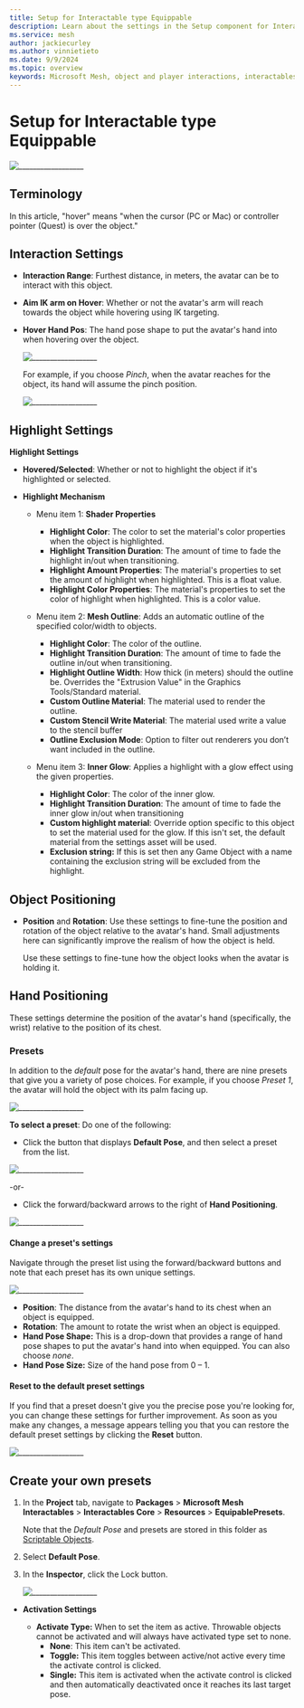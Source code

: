 ```yaml
---
title: Setup for Interactable type Equippable
description: Learn about the settings in the Setup component for Interactable type Equippable.
ms.service: mesh
author: jackiecurley
ms.author: vinnietieto
ms.date: 9/9/2024
ms.topic: overview
keywords: Microsoft Mesh, object and player interactions, interactables, manipulables, equippables, throwables, avatars, anchors, tethers, triggers, trigger volumes, grab, hold, throw, attach, Mesh emulator, emulator, Mesh Emulation, Basic
---
```


# Setup for Interactable type Equippable

![__________________](../../../../media/enhance-your-environment/object-player-interactions/interactable-types/003-interactable-setup-equippable.png)

## Terminology

In this article, "hover" means "when the cursor (PC or Mac) or controller pointer (Quest) is over the object."

## Interaction Settings

- **Interaction Range**: Furthest distance, in meters, the avatar can be to interact with this object.

- **Aim IK arm on Hover**: Whether or not the avatar's arm will reach towards the object while hovering using IK targeting.

- **Hover Hand Pos**: The hand pose shape to put the avatar's hand into when hovering over the object.

    ![__________________](../../../../media/enhance-your-environment/object-player-interactions/interactable-types/002-hover-hand-position.png)

    For example, if you choose *Pinch*, when the avatar reaches for the object, its hand will assume the pinch position.

    ![__________________](../../../../media/enhance-your-environment/object-player-interactions/interactable-types/007-hand-hover-pinch.png)


## Highlight Settings

**Highlight Settings**
- **Hovered/Selected**: Whether or not to highlight the object if it's highlighted or selected.
- **Highlight Mechanism**

    - Menu item 1: **Shader Properties**
        - **Highlight Color**: The color to set the material's color properties when the object is highlighted.
        - **Highlight Transition Duration**: The amount of time to fade the highlight in/out when transitioning.
        - **Highlight Amount Properties**: The material's properties to set the amount of highlight when highlighted. This is a float value.
        - **Highlight Color Properties**: The material's properties to set the color of highlight when highlighted. This is a color value.

    - Menu item 2: **Mesh Outline**: Adds an automatic outline of the specified color/width to objects.
        
        - **Highlight Color**: The color of the outline.
        - **Highlight Transition Duration**: The amount of time to fade the outline in/out when transitioning.
        - **Highlight Outline Width**: How thick (in meters) should the outline be. Overrides the "Extrusion Value" in the Graphics Tools/Standard material.
        - **Custom Outline Material**: The material used to render the outline.
        - **Custom Stencil Write Material**: The material used write a value to the stencil buffer
        - **Outline Exclusion Mode**: Option to filter out renderers you don’t want included in the outline.

    - Menu item 3: **Inner Glow**: Applies a highlight with a glow effect using the given properties.

        - **Highlight Color**: The color of the inner glow.
        - **Highlight Transition Duration**: The amount of time to fade the inner glow in/out when transitioning
        - **Custom highlight material**: Override option specific to this object to set the material used for the glow. If this isn't set, the default material from the settings asset will be used.
        -  **Exclusion string:** If this is set then any Game Object with a name containing the exclusion string will be excluded from the highlight.

## Object Positioning

- **Position** and **Rotation**: Use these settings to fine-tune the position and rotation of the object relative to the avatar's hand. Small adjustments here can significantly improve the realism of how the object is held.

    Use these settings to fine-tune how the object looks when the avatar is holding it.

## **Hand Positioning**

These settings determine the position of the avatar's hand (specifically, the wrist) relative to the position of its chest. 

### Presets

In addition to the *default* pose for the avatar's hand, there are nine presets that give you a variety of pose choices. For example, if you choose *Preset 1*, the avatar will hold the object with its palm facing up.

![__________________](../../../../media/enhance-your-environment/object-player-interactions/interactable-types/010-preset-1-palm-up.png)

**To select a preset**:
Do one of the following:

- Click the button that displays **Default Pose**, and then select a preset from the list.

![__________________](../../../../media/enhance-your-environment/object-player-interactions/interactable-types/009-preset-list.png)

-or-

- Click the forward/backward arrows to the right of **Hand Positioning**.

![__________________](../../../../media/enhance-your-environment/object-player-interactions/interactable-types/008-preset-arrows.png)

#### Change a preset's settings

Navigate through the preset list using the forward/backward buttons and note that each preset has its own unique settings.

![__________________](../../../../media/enhance-your-environment/object-player-interactions/interactable-types/011-preset-settings.png)

- **Position**: The distance from the avatar's hand to its chest when an object is equipped.  
- **Rotation**: The amount to rotate the wrist when an object is equipped.  
- **Hand Pose Shape:** This is a drop-down that provides a range of hand pose shapes to put the avatar's hand into when equipped. You can also choose *none*.
- **Hand Pose Size:** Size of the hand pose from 0 – 1.  

#### Reset to the default preset settings

If you find that a preset doesn't give you the precise pose you're looking for, you can change these settings for further improvement. As soon as you make any changes, a message appears telling you that you can restore the default preset settings by clicking the **Reset** button.

![__________________](../../../../media/enhance-your-environment/object-player-interactions/interactable-types/012-hand-positioning-reset.png)

## Create your own presets


1. In the **Project** tab, navigate to **Packages** > **Microsoft Mesh Interactables** > **Interactables Core** > **Resources** > **EquipablePresets**.

    Note that the *Default Pose* and presets are stored in this folder as [Scriptable Objects](TBD).

1. Select **Default Pose**.
1. In the **Inspector**, click the Lock button.

    ![__________________](../../../../media/enhance-your-environment/object-player-interactions/interactable-types/013-inspector-lock.png)







- **Activation Settings**  

    - **Activate Type:** When to set the item as active. Throwable objects cannot be activated and will always have activated type set to none.
        - **None**: This item can't be activated.  
        - **Toggle:** This item toggles between active/not active every time the activate control is clicked.  
        - **Single:** This item is activated when the activate control is clicked and then automatically deactivated once it reaches its last target pose.
